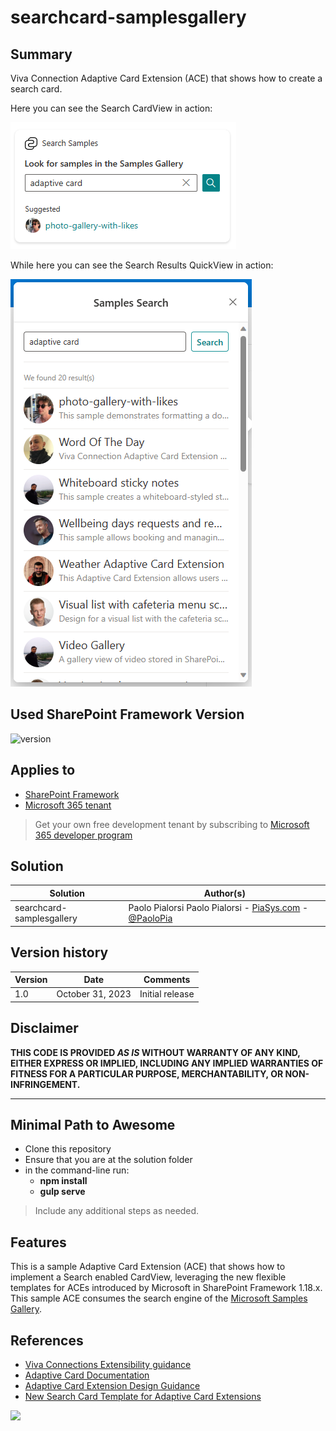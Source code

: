 # searchcard-samplesgallery

## Summary

Viva Connection Adaptive Card Extension (ACE) that shows how to create a search card.

Here you can see the Search CardView in action:

![Search CardView in action](./assets/search-cardview.png)

While here you can see the Search Results QuickView in action:

![Search QuickView in action](./assets/search-quickview.png)


## Used SharePoint Framework Version

![version](https://img.shields.io/badge/version-1.18.0-green.svg)

## Applies to

- [SharePoint Framework](https://aka.ms/spfx)
- [Microsoft 365 tenant](https://docs.microsoft.com/en-us/sharepoint/dev/spfx/set-up-your-developer-tenant)

> Get your own free development tenant by subscribing to [Microsoft 365 developer program](http://aka.ms/o365devprogram)

## Solution

| Solution    | Author(s)                                               |
| ----------- | ------------------------------------------------------- |
| searchcard-samplesgallery | Paolo Pialorsi Paolo Pialorsi - [PiaSys.com](https://www.piasys.com/) - [@PaoloPia](https://twitter.com/PaoloPia) |

## Version history

| Version | Date             | Comments        |
| ------- | ---------------- | --------------- |
| 1.0     | October 31, 2023   | Initial release |

## Disclaimer

**THIS CODE IS PROVIDED _AS IS_ WITHOUT WARRANTY OF ANY KIND, EITHER EXPRESS OR IMPLIED, INCLUDING ANY IMPLIED WARRANTIES OF FITNESS FOR A PARTICULAR PURPOSE, MERCHANTABILITY, OR NON-INFRINGEMENT.**

---

## Minimal Path to Awesome

- Clone this repository
- Ensure that you are at the solution folder
- in the command-line run:
  - **npm install**
  - **gulp serve**

> Include any additional steps as needed.

## Features

This is a sample Adaptive Card Extension (ACE) that shows how to implement a Search enabled CardView, leveraging the new flexible templates for ACEs introduced by Microsoft in SharePoint Framework 1.18.x.
This sample ACE consumes the search engine of the [Microsoft Samples Gallery](https://adoption.microsoft.com/en-us/sample-solution-gallery/).

## References

- [Viva Connections Extensibility guidance](https://aka.ms/viva/connections/extensibility)
- [Adaptive Card Documentation](https://adaptivecards.io/)
- [Adaptive Card Extension Design Guidance](https://docs.microsoft.com/en-us/sharepoint/dev/spfx/viva/design/design-intro)
- [New Search Card Template for Adaptive Card Extensions](https://learn.microsoft.com/en-us/sharepoint/dev/spfx/release-1.18#new-search-card-template-for-adaptive-card-extensions)

<img src="https://m365-visitor-stats.azurewebsites.net/SamplesGallery/pnp-sp-fx-aces-searchcard-samples-gallery" />
